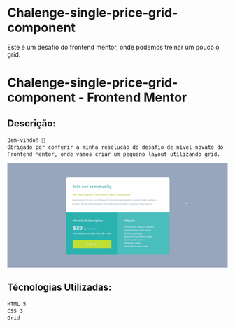 # Chalenge-single-price-grid-component
Este é um desafio do frontend mentor, onde podemos treinar um pouco o grid.


#  Chalenge-single-price-grid-component - Frontend Mentor

## Descrição:
    Bem-vindo! 👋
    Obrigado por conferir a minha resolução do desafio de nível novato do Frontend Mentor, onde vamos criar um pequeno layout utilizando grid.
    
<img src="./src/images/gif-desafio-grid.gif">

## Técnologias Utilizadas:
    HTML 5
    CSS 3
    Grid
   
